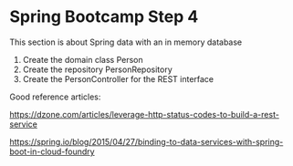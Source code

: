 # Spring Bootcamp Step 4

This section is about Spring data with an in memory database

1. Create the domain class Person
2. Create the repository PersonRepository
3. Create the PersonController for the REST interface

Good reference articles:

https://dzone.com/articles/leverage-http-status-codes-to-build-a-rest-service

https://spring.io/blog/2015/04/27/binding-to-data-services-with-spring-boot-in-cloud-foundry
